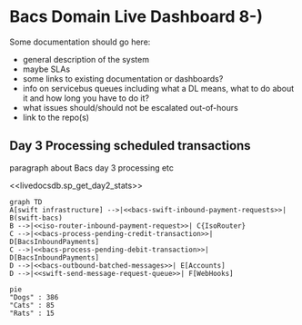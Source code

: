 
# Bacs Domain Live Dashboard 8-)

Some documentation should go here: 
* general description of the system
* maybe SLAs
* some links to existing documentation or dashboards?
* info on servicebus queues including what a DL means, what to do about it and how long you have to do it?
* what issues should/should not be escalated out-of-hours
* link to the repo(s)

## Day 3 Processing scheduled transactions

paragraph about Bacs day 3 processing etc

<<livedocsdb.sp_get_day2_stats>>

```mermaid
graph TD
A[swift infrastructure] -->|<<bacs-swift-inbound-payment-requests>>| B(swift-bacs)
B -->|<<iso-router-inbound-payment-request>>| C{IsoRouter}
C -->|<<bacs-process-pending-credit-transaction>>| D[BacsInboundPayments]
C -->|<<bacs-process-pending-debit-transaction>>| D[BacsInboundPayments]
D -->|<<bacs-outbound-batched-messages>>| E[Accounts]
D -->|<<swift-send-message-request-queue>>| F[WebHooks]
```

```mermaid
pie
"Dogs" : 386
"Cats" : 85
"Rats" : 15
```
